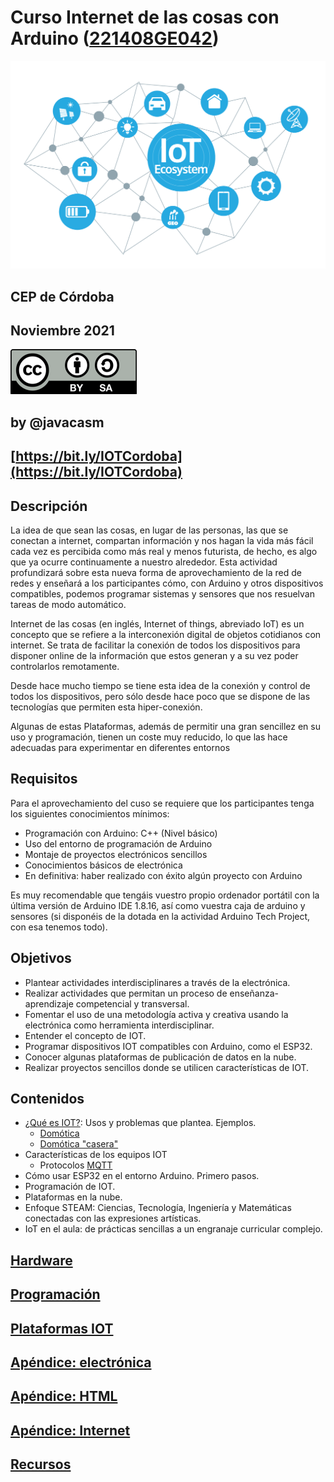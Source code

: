 # Curso Internet de las cosas con Arduino ([221408GE042](https://www.juntadeandalucia.es/educacion/secretariavirtual/consultaCEP/actividad/221408GE042/))

![](./images/iot.png)

## CEP de Córdoba

## Noviembre 2021

![Licencia](./images/LicenciaCC_peque.png)

## by @javacasm

## [https://bit.ly/IOTCordoba](https://bit.ly/IOTCordoba)

## Descripción

La idea de que sean las cosas, en lugar de las personas, las que se conectan a internet, compartan información y nos hagan la vida más fácil cada vez es percibida como más real y menos futurista, de hecho, es algo que ya ocurre continuamente a nuestro alrededor. Esta actividad profundizará sobre esta nueva forma de aprovechamiento de la red de redes y enseñará a los participantes cómo, con Arduino y otros dispositivos compatibles, podemos programar sistemas y sensores que nos resuelvan tareas de modo automático.

Internet de las cosas (en inglés, Internet of things, abreviado IoT) es un concepto que se refiere a la interconexión digital de objetos cotidianos con internet. Se trata de facilitar la conexión de todos los dispositivos para disponer online de la información que estos generan y a su vez poder controlarlos remotamente.

Desde hace mucho tiempo se tiene esta idea de la conexión y control de todos los dispositivos, pero sólo desde hace poco que se dispone de las tecnologías que permiten esta hiper-conexión.

Algunas de estas Plataformas, además de permitir una gran sencillez en su uso y programación, tienen un coste muy reducido, lo que las hace adecuadas para experimentar en diferentes entornos

## Requisitos

Para el aprovechamiento del cuso se requiere que los participantes tenga los siguientes conocimientos mínimos:

* Programación con Arduino: C++ (Nivel básico)
* Uso del entorno de programación de Arduino
* Montaje de proyectos electrónicos sencillos
* Conocimientos básicos de electrónica
* En definitiva: haber realizado con éxito algún proyecto con Arduino

Es muy recomendable que tengáis  vuestro propio ordenador portátil con la última versión de Arduino IDE 1.8.16, así como vuestra caja de arduino y sensores (si disponéis de la dotada en la actividad Arduino Tech Project, con esa tenemos todo).

## Objetivos

* Plantear actividades interdisciplinares a través de la electrónica.
* Realizar actividades que permitan un proceso de enseñanza-aprendizaje competencial y transversal.
* Fomentar el uso de una metodología activa y creativa usando la electrónica como herramienta interdisciplinar.
* Entender el concepto de IOT.
* Programar dispositivos IOT compatibles con Arduino, como el ESP32.
* Conocer algunas plataformas de publicación de datos en la nube.
* Realizar proyectos sencillos donde se utilicen características de IOT.

## Contenidos

* [¿Qué es IOT?](./1.0.IOT.md): Usos y problemas que plantea. Ejemplos.
    * [Domótica](./1.1.Domotica.md)
    * [Domótica "casera"](./5.2.DomoticaCasera.md)
* Características de los equipos IOT
    * Protocolos [MQTT](./4.3.MQTT.md)
* Cómo usar ESP32 en el entorno Arduino. Primero pasos.
* Programación de IOT.
* Plataformas en la nube.
* Enfoque STEAM: Ciencias, Tecnología, Ingeniería y Matemáticas conectadas con las expresiones artísticas.
* IoT en el aula: de prácticas sencillas a un engranaje curricular complejo.

## [Hardware](./2.0.Hardware.md)

## [Programación](./3.0.Programacion_Arduino.md)

## [Plataformas IOT](./4.1.PlataformasIOT.md)

## [Apéndice: electrónica](./6.1.Electronica.md)

## [Apéndice: HTML](./6.2.HTML.md)

## [Apéndice: Internet](./6.3.0.FuncionamientoInternet.md)

## [Recursos](./Recursos.md)